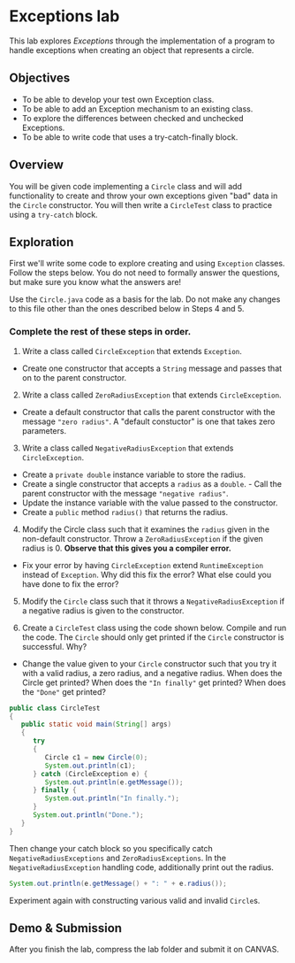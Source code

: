 # Exceptions lab

This lab explores *Exceptions* through the implementation of a program to handle exceptions when creating an object that represents a circle.

## Objectives

* To be able to develop your test own Exception class.
* To be able to add an Exception mechanism to an existing class.
* To explore the differences between checked and unchecked Exceptions.
* To be able to write code that uses a try-catch-finally block.

## Overview

You will be given code implementing a `Circle` class and will add functionality to create and throw your own exceptions given "bad" data in the `Circle` constructor.
You will then write a `CircleTest` class to practice using a `try-catch` block.

## Exploration

First we'll write some code to explore creating and using `Exception` classes.
Follow the steps below.
You do not need to formally answer the questions, but make sure you know what the answers are!

Use the `Circle.java` code as a basis for the lab. Do not make any changes to this file other than the ones described below in Steps 4 and 5.

### Complete the rest of these steps in order.

1. Write a class called `CircleException` that extends `Exception`.
  - Create one constructor that accepts a `String` message and passes that on to the parent constructor.

2. Write a class called `ZeroRadiusException` that extends `CircleException`.
  - Create a default constructor that calls the parent constructor with the message `"zero radius"`. A "default constuctor" is one that takes zero parameters.

3. Write a class called `NegativeRadiusException` that extends `CircleException`.
  - Create a `private double` instance variable to store the radius.
  - Create a single constructor that accepts a `radius` as a `double`. - Call the parent constructor with the message `"negative radius"`.
  - Update the instance variable with the value passed to the constructor.
  - Create a `public` method `radius()` that returns the radius.

4. Modify the Circle class such that it examines the `radius` given in the non-default constructor. Throw a `ZeroRadiusException` if the given radius is 0. **Observe that this gives you a compiler error.**
  - Fix your error by having `CircleException` extend `RuntimeException` instead of `Exception`. Why did this fix the error? What else could you have done to fix the error?

5. Modify the `Circle` class such that it throws a `NegativeRadiusException` if a negative radius is given to the constructor.

6. Create a `CircleTest` class using the code shown below. Compile and run the code.
The `Circle` should only get printed if the `Circle` constructor is successful. Why?
  - Change the value given to your `Circle` constructor such that you try it with a valid radius, a zero radius, and a negative radius. When does the Circle get printed? When does the `"In finally"` get printed? When does the `"Done"` get printed?

```java
public class CircleTest 
{
   public static void main(String[] args)
   {
      try
      {
         Circle c1 = new Circle(0);
         System.out.println(c1);
      } catch (CircleException e) {
         System.out.println(e.getMessage());
      } finally {
         System.out.println("In finally.");
      }
      System.out.println("Done.");
   }
}
```

Then change your catch block so you specifically catch `NegativeRadiusExceptions` and `ZeroRadiusExceptions`.
In the `NegativeRadiusException` handling code, additionally print out the radius.

```java
System.out.println(e.getMessage() + ": " + e.radius());
```

Experiment again with constructing various valid and invalid `Circle`s.

## Demo & Submission

After you finish the lab, compress the lab folder and submit it on CANVAS.
